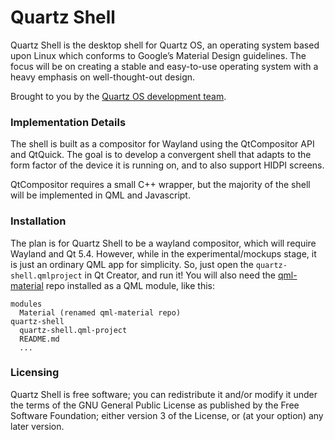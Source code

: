 Quartz Shell
============

Quartz Shell is the desktop shell for Quartz OS, an operating system based upon Linux which conforms to Google’s Material Design guidelines. The focus will be on creating a stable and easy-to-use operating system with a heavy emphasis on well-thought-out design.

Brought to you by the [Quartz OS development team](https://github.com/quartz-os/quartz-shell/graphs/contributors).

### Implementation Details ###

The shell is built as a compositor for Wayland using the QtCompositor API and QtQuick. The goal is to develop a convergent shell that adapts to the form factor of the device it is running on, and to also support HIDPI screens.

QtCompositor requires a small C++ wrapper, but the majority of the shell will be implemented in QML and Javascript.

### Installation ###

The plan is for Quartz Shell to be a wayland compositor, which will require Wayland and Qt 5.4. However, while in the experimental/mockups stage, it is just an ordinary QML app for simplicity. So, just open the `quartz-shell.qmlproject` in Qt Creator, and run it! You will also need the [qml-material](https://github.com/quartz-os/qml-material) repo installed as a QML module, like this:

    modules
      Material (renamed qml-material repo)
    quartz-shell
      quartz-shell.qml-project
      README.md
      ...

### Licensing ###

Quartz Shell is free software; you can redistribute it and/or modify it under the terms of the GNU General Public License as published by the Free Software Foundation; either version 3 of the License, or (at your option) any later version.
